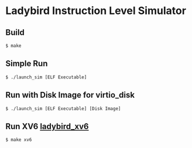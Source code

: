# Ladybird Instruction Level Simulator

## Build

`$ make`

## Simple Run

`$ ./launch_sim [ELF Executable]`

## Run with Disk Image for virtio_disk

`$ ./launch_sim [ELF Executable] [Disk Image]`

## Run XV6 [ladybird_xv6](https://github.com/harihitode/ladybird_xv6)

`$ make xv6`
